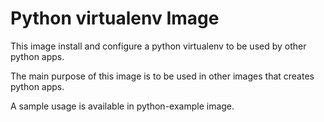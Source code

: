 # Python virtualenv Image

This image install and configure a python virtualenv to be used by other python
apps.

The main purpose of this image is to be used in other images that creates
python apps.

A sample usage is available in python-example image.
